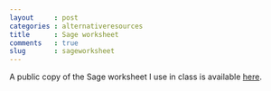 ```yaml
---
layout     : post
categories : alternativeresources
title      : Sage worksheet
comments   : true
slug       : sageworksheet
---
```


A public copy of the Sage worksheet I use in class is available [here](https://cloud.sagemath.com/projects/9d1b4517-a8e4-4d63-b083-71ea3b945737/files/GT.sagews).
